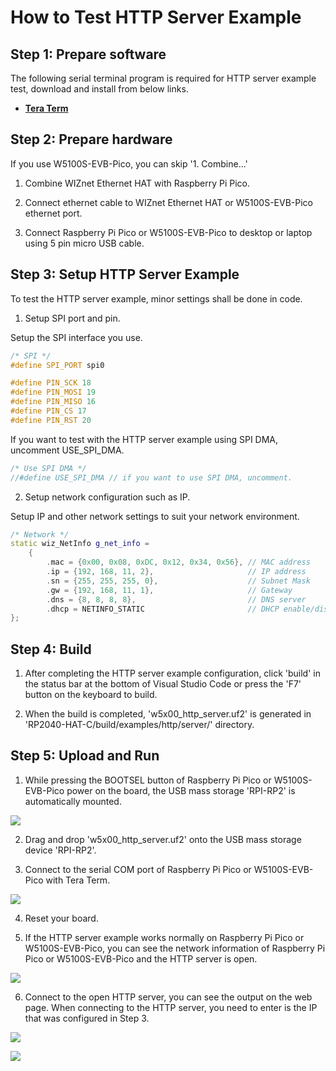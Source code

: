 # How to Test HTTP Server Example



## Step 1: Prepare software

The following serial terminal program is required for HTTP server example test, download and install from below links.

- [**Tera Term**][link-tera_term]



## Step 2: Prepare hardware

If you use W5100S-EVB-Pico, you can skip '1. Combine...'

1. Combine WIZnet Ethernet HAT with Raspberry Pi Pico.

2. Connect ethernet cable to WIZnet Ethernet HAT or W5100S-EVB-Pico ethernet port.

3. Connect Raspberry Pi Pico or W5100S-EVB-Pico to desktop or laptop using 5 pin micro USB cable.



## Step 3: Setup HTTP Server Example

To test the HTTP server example, minor settings shall be done in code.

1. Setup SPI port and pin.

Setup the SPI interface you use.

```cpp
/* SPI */
#define SPI_PORT spi0

#define PIN_SCK 18
#define PIN_MOSI 19
#define PIN_MISO 16
#define PIN_CS 17
#define PIN_RST 20
```

If you want to test with the HTTP server example using SPI DMA, uncomment USE_SPI_DMA.

```cpp
/* Use SPI DMA */
//#define USE_SPI_DMA // if you want to use SPI DMA, uncomment.
```

2. Setup network configuration such as IP.

Setup IP and other network settings to suit your network environment.

```cpp
/* Network */
static wiz_NetInfo g_net_info =
    {
        .mac = {0x00, 0x08, 0xDC, 0x12, 0x34, 0x56}, // MAC address
        .ip = {192, 168, 11, 2},                     // IP address
        .sn = {255, 255, 255, 0},                    // Subnet Mask
        .gw = {192, 168, 11, 1},                     // Gateway
        .dns = {8, 8, 8, 8},                         // DNS server
        .dhcp = NETINFO_STATIC                       // DHCP enable/disable
};
```



## Step 4: Build

1. After completing the HTTP server example configuration, click 'build' in the status bar at the bottom of Visual Studio Code or press the 'F7' button on the keyboard to build.

2. When the build is completed, 'w5x00_http_server.uf2' is generated in 'RP2040-HAT-C/build/examples/http/server/' directory.



## Step 5: Upload and Run

1. While pressing the BOOTSEL button of Raspberry Pi Pico or W5100S-EVB-Pico power on the board, the USB mass storage 'RPI-RP2' is automatically mounted.

![][link-raspberry_pi_pico_usb_mass_storage]

2. Drag and drop 'w5x00_http_server.uf2' onto the USB mass storage device 'RPI-RP2'.

3. Connect to the serial COM port of Raspberry Pi Pico or W5100S-EVB-Pico with Tera Term.

![][link-connect_to_serial_com_port]

4. Reset your board.

5. If the HTTP server example works normally on Raspberry Pi Pico or W5100S-EVB-Pico, you can see the network information of Raspberry Pi Pico or W5100S-EVB-Pico and the HTTP server is open.

![][link-see_network_information_of_raspberry_pi_pico_and_open_http_server]

6. Connect to the open HTTP server, you can see the output on the web page. When connecting to the HTTP server, you need to enter is the IP that was configured in Step 3.

![][link-connect_to_http_server_1]

![][link-connect_to_http_server_2]



<!--
Link
-->

[link-tera_term]: https://osdn.net/projects/ttssh2/releases/
[link-raspberry_pi_pico_usb_mass_storage]: https://github.com/Wiznet/RP2040-HAT-C/blob/main/static/images/dhcp_dns/raspberry_pi_pico_usb_mass_storage.png
[link-connect_to_serial_com_port]: https://github.com/Wiznet/RP2040-HAT-C/blob/main/static/images/dhcp_dns/connect_to_serial_com_port.png
[link-see_network_information_of_raspberry_pi_pico_and_open_http_server]: https://github.com/Wiznet/RP2040-HAT-C/blob/main/static/images/http/server/see_network_information_of_raspberry_pi_pico_and_open_http_server.png
[link-connect_to_http_server_1]: https://github.com/Wiznet/RP2040-HAT-C/blob/main/static/images/http/server/connect_to_http_server_1.png
[link-connect_to_http_server_2]: https://github.com/Wiznet/RP2040-HAT-C/blob/main/static/images/http/server/connect_to_http_server_2.png
